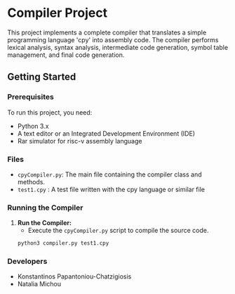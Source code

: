# Compiler Project

This project implements a complete compiler that translates a simple programming language 'cpy' into assembly code. The compiler performs lexical analysis, syntax analysis, intermediate code generation, symbol table management, and final code generation.

## Getting Started

### Prerequisites

To run this project, you need:
- Python 3.x
- A text editor or an Integrated Development Environment (IDE)
- Rar simulator for risc-v assembly language

### Files

- `cpyCompiler.py`: The main file containing the compiler class and methods.
- `test1.cpy` : A test file written with the cpy language or similar file 

### Running the Compiler

1. **Run the Compiler:**
   - Execute the `cpyCompiler.py` script to compile the source code.
   ```sh
   python3 compiler.py test1.cpy
### Developers
- Konstantinos Papantoniou-Chatzigiosis
- Natalia Michou

